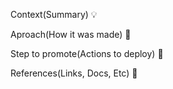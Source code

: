 Context(Summary) 💡

Aproach(How it was made) 👊

Step to promote(Actions to deploy) 👶

References(Links, Docs, Etc) 👀

